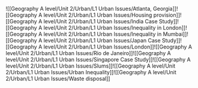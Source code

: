 ![[Geography A level/Unit 2/Urban/L1 Urban Issues/Atlanta, Georgia]]![[Geography A level/Unit 2/Urban/L1 Urban Issues/Housing provision]]![[Geography A level/Unit 2/Urban/L1 Urban Issues/India Case Study]]![[Geography A level/Unit 2/Urban/L1 Urban Issues/Inequality in London]]![[Geography A level/Unit 2/Urban/L1 Urban Issues/Inequality in Mumbai]]![[Geography A level/Unit 2/Urban/L1 Urban Issues/Japan Case Study]]![[Geography A level/Unit 2/Urban/L1 Urban Issues/London]]![[Geography A level/Unit 2/Urban/L1 Urban Issues/Rio de Janeiro]]![[Geography A level/Unit 2/Urban/L1 Urban Issues/Singapore Case Study]]![[Geography A level/Unit 2/Urban/L1 Urban Issues/Slums]]![[Geography A level/Unit 2/Urban/L1 Urban Issues/Urban Inequality]]![[Geography A level/Unit 2/Urban/L1 Urban Issues/Waste disposal]]